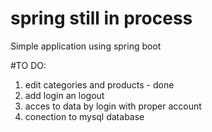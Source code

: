 # spring still in process
Simple application using spring boot 

#TO DO:
1. edit categories and products - done 
2. add login an logout
3. acces to data by login with proper account
4. conection to mysql database

